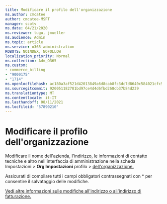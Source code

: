 ```yaml
---
title: Modificare il profilo dell'organizzazione
ms.author: cmcatee
author: cmcatee-MSFT
manager: scotv
ms.date: 04/21/2020
ms.reviewer: tugu, jmueller
ms.audience: Admin
ms.topic: article
ms.service: o365-administration
ROBOTS: NOINDEX, NOFOLLOW
localization_priority: Normal
ms.collection: Adm_O365
ms.custom:
- commerce_billing
- "9000175"
- "1714"
ms.openlocfilehash: ac180a3af521d42013849a6d8cab8fc3dc7d8640c584021cfc5618a688f73b59
ms.sourcegitcommit: 920051182781bd97ce4d4d6fbd268cb37b84d239
ms.translationtype: MT
ms.contentlocale: it-IT
ms.lasthandoff: 08/11/2021
ms.locfileid: "57890210"
---
```

# <a name="change-organization-profile"></a>Modificare il profilo dell'organizzazione

Modificare il nome dell'azienda, l'indirizzo, le informazioni di contatto tecniche e altro nell'interfaccia di amministrazione nella scheda Impostazioni  >  **Org Impostazioni** profilo  >  [dell'organizzazione.](https://admin.microsoft.com/AdminPortal/Home#/Settings/OrganizationProfile/:/Settings/L1/OrganizationInformation)

Assicurati di compilare tutti i campi obbligatori contrassegnati con * per consentire il salvataggio delle modifiche.

[Vedi altre informazioni sulle modifiche all'indirizzo o all'indirizzo di fatturazione.](https://docs.microsoft.com/microsoft-365/admin/manage/change-address-contact-and-more)
